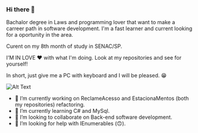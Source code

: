 ### Hi there 👋
Bachalor degree in Laws and programming lover that want to make a carreer path in software development. I'm a fast learner and current looking for a oportunity in the area.

Curent on my 8th month of study in SENAC/SP.

I'M IN LOVE ❤ with what I'm doing. Look at my repositories and see for yourself!

In short, just give me a PC with keyboard and I will be pleased. 😁

![Alt Text](https://res.cloudinary.com/practicaldev/image/fetch/s--R5KgC1bh--/c_limit%2Cf_auto%2Cfl_progressive%2Cq_66%2Cw_880/https://dev-to-uploads.s3.amazonaws.com/i/oi2rwsde00xo9ou6jwsl.gif)




- 🔭 I’m currently working on ReclameAcesso and EstacionaMentos (both my repositories) refactoring.
- 🌱 I’m currently learning C# and MySql.
- 👯 I’m looking to collaborate on Back-end software development.
- 🤔 I’m looking for help with IEnumerables (🙃).
